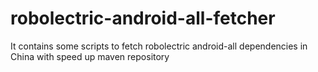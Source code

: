 # robolectric-android-all-fetcher
It contains some scripts to fetch robolectric android-all dependencies in China with speed up maven repository
